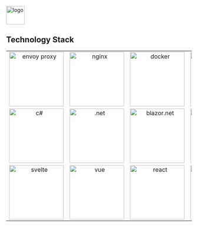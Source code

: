 <img src="https://bidipeppercrap.s3-ap-southeast-1.amazonaws.com/assets/logo_long.svg" alt="logo" height="50">

## Technology Stack
<!-- Template
      <td align="center" valign="middle">
        <a href="" target="_blank">
          <img width="148px" src="" alt="">
        </a>
      </td>
-->
<table>
  <tbody>
    <tr>
      <td align="center" valign="middle">
        <a href="https://www.envoyproxy.io/" target="_blank">
          <img width="148px" src="https://raw.githubusercontent.com/envoyproxy/artwork/master/PNG/Envoy_Logo_Final_PANTONE.png" alt="envoy proxy">
        </a>
      </td>
      <td align="center" valign="middle">
        <a href="https://nginx.org/" target="_blank">
          <img width="148px" src="https://nginx.org/nginx.png" alt="nginx">
        </a>
      </td>
      <td align="center" valign="middle">
        <a href="https://www.docker.com/" target="_blank">
          <img width="148px" src="https://www.docker.com/sites/default/files/d8/styles/role_icon/public/2019-07/vertical-logo-monochromatic.png?itok=erja9lKc" alt="docker">
        </a>
      </td>
      <td align="center" valign="middle">
        <a href="https://grpc.io/" target="_blank">
          <img width="148px" src="https://grpc.io/img/grpc_square_reverse_4x.png" alt="grpc">
        </a>
      </td>
      <td align="center" valign="middle">
        <a href="https://www.rust-lang.org/" target="_blank">
          <img width="148px" src="https://www.rust-lang.org/static/images/rust-logo-blk.svg" alt="rust">
        </a>
      </td>
      <td align="center" valign="middle">
        <a href="https://mariadb.org/" target="_blank">
          <img width="148px" src="https://upload.wikimedia.org/wikipedia/commons/6/68/Mariadb-seal-browntext.svg" alt="mariadb">
        </a>
      </td>
    </tr><tr></tr>
    <tr>
      <td align="center" valign="middle">
        <a href="https://dotnet.microsoft.com/learn/csharp" target="_blank">
          <img width="148px" src="https://upload.wikimedia.org/wikipedia/commons/7/7a/C_Sharp_logo.svg" alt="c#">
        </a>
      </td>
      <td align="center" valign="middle">
        <a href="https://dotnet.microsoft.com/" target="_blank">
          <img width="148px" src="https://upload.wikimedia.org/wikipedia/commons/0/0e/Microsoft_.NET_logo.png" alt=".net">
        </a>
      </td>
      <td align="center" valign="middle">
        <a href="https://dotnet.microsoft.com/apps/aspnet/web-apps/blazor" target="_blank">
          <img width="148px" src="https://devblogs.microsoft.com/aspnet/wp-content/uploads/sites/16/2019/04/BrandBlazor_nohalo_1000x.png" alt="blazor.net">
        </a>
      </td>
      <td align="center" valign="middle">
        <a href="https://laravel.com/" target="_blank">
          <img width="148px" src="https://laravel.com/img/logomark.min.svg" alt="laravel">
        </a>
      </td>
      <td align="center" valign="middle">
        <a href="https://nodejs.org/" target="_blank">
          <img width="148px" src="https://nodejs.org/static/images/logos/nodejs-new-pantone-black.svg" alt="node.js">
        </a>
      </td>
      <td align="center" valign="middle">
        <a href="https://deno.land/" target="_blank">
          <img width="148px" src="https://deno.land/logo.svg" alt="deno">
        </a>
      </td>
    </tr><tr></tr>
    <tr>
      <td align="center" valign="middle">
        <a href="https://svelte.dev/" target="_blank">
          <img width="148px" src="https://upload.wikimedia.org/wikipedia/commons/1/1b/Svelte_Logo.svg" alt="svelte">
        </a>
      </td>
      <td align="center" valign="middle">
        <a href="https://vuejs.org/" target="_blank">
          <img width="148px" src="https://vuejs.org/images/logo.png" alt="vue">
        </a>
      </td>
      <td align="center" valign="middle">
        <a href="https://reactjs.org/" target="_blank">
          <img width="148px" src="https://upload.wikimedia.org/wikipedia/commons/a/a7/React-icon.svg" alt="react">
        </a>
      </td>
      <td align="center" valign="middle">
        <a href="https://getbootstrap.com/" target="_blank">
          <img width="148px" src="https://camo.githubusercontent.com/0e0adf58c74c6e74bb64ece5d0ef4620f4f46915/68747470733a2f2f76352e676574626f6f7473747261702e636f6d2f646f63732f352e302f6173736574732f6272616e642f626f6f7473747261702d6c6f676f2d736861646f772e706e67" alt="bootstrap">
        </a>
      </td>
      <td align="center" valign="middle">
        <a href="https://flutter.dev/" target="_blank">
          <img width="148px" src="https://raw.githubusercontent.com/flutter/website/master/src/_assets/image/flutter-logomark-1080px.png" alt="flutter">
        </a>
      </td>
      <td align="center" valign="middle">
        <a href="https://letsencrypt.org/" target="_blank">
          <img width="148px" src="https://letsencrypt.org/images/letsencrypt-logo-horizontal.svg" alt="let's encrypt">
        </a>
      </td>
    </tr><tr></tr>
  </tbody>
</table>
